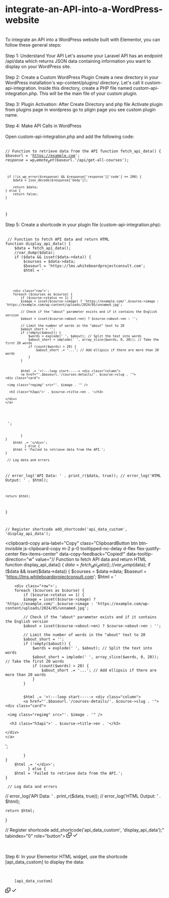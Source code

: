 # integrate-an-API-into-a-WordPress-website
<br>
To integrate an API into a WordPress website built with Elementor, you can follow these general steps:
<br><br>
Step 1: Understand Your API
Let's assume your Laravel API has an endpoint /api/data which returns JSON data containing information you want to display on your WordPress site.
<br><br>
Step 2: Create a Custom WordPress Plugin
Create a new directory in your WordPress installation's wp-content/plugins/ directory. Let's call it custom-api-integration.
Inside this directory, create a PHP file named custom-api-integration.php. This will be the main file of your custom plugin.
<br><br>
Step 3: Plugin Activation: After Create Directory and php file Activate plugin from plugins page in wordpress go to pligin page you see custom plugin name.
<br><br>
Step 4: Make API Calls in WordPress
<br><br>
Open custom-api-integration.php and add the following code:
<br><br>
<code>
<?php
/*
Plugin Name: Custom API Integration
*/

// Function to retrieve data from the API
function fetch_api_data() {
    $baseurl = 'https://example.com';
    $response = wp_remote_get($baseurl.'/api/get-all-courses');
    
     if (!is_wp_error($response) && $response['response']['code'] == 200) {
        $data = json_decode($response['body']);
        
        return $data;
    } else {
        return false;
    }
}
</code>
<br><br>
Step 5: Create a shortcode in your plugin file (custom-api-integration.php):
<br><br>

<div class="snippet-clipboard-content notranslate position-relative overflow-auto"><pre class="notranslate">
<code> // Function to fetch API data and return HTML
function display_api_data() {
    $data = fetch_api_data();
    //var_dump($data);
    if ($data && isset($data->data)) {
        $courses = $data->data;
        $baseurl = 'https://lms.whiteboardprojectconsult.com';
    	$html = '
    	<style>



/* Float four columns side by side */
.column {
  float: left;
  width: 25%;
  padding: 10px 10px;
}

/* Remove extra left and right margins, due to padding */
.row {margin: 0 -5px;}

/* Clear floats after the columns */
.row:after {
  content: "";
  display: table;
  clear: both;
}

/* Responsive columns */
@media screen and (max-width: 600px) {
  .column {
    width: 100%;
    display: block;
    margin-bottom: 20px;
  }
}

/* Style the counter cards */
.card {
  box-shadow: 0px 24px 120px -24px rgba(0, 0, 0, 0.24);
  padding: 16px;
  text-align: center;
  background-color: #fff;
}
.regimg{
width:100%;
height:150px !important;
}
.h3api{
    font-size: 16px !important;
    padding-top: 20px !important;
    margin-bottom: 0px !important;
}
</style>
    	
    	<div class="row">';
		foreach ($courses as $course) {
		    if ($course->status == 1) {
		    $image = isset($course->image) ? 'https://example.com/'.$course->image : 'https://example.com/wp-content/uploads/2024/05/unnamed.jpg'; 
		    
		    // Check if the "about" parameter exists and if it contains the English version
            $about = isset($course->about->en) ? $course->about->en : '';

            // Limit the number of words in the "about" text to 20
            $about_short = '';
            if (!empty($about)) {
                $words = explode(' ', $about); // Split the text into words
                $about_short = implode(' ', array_slice($words, 0, 20)); // Take the first 20 words
                if (count($words) > 20) {
                    $about_short .= '...'; // Add ellipsis if there are more than 20 words
                }
            }
            
            
            $html .= '<!---loop start-----> <div class="column">
            <a href="'.$baseurl.'/courses-details/'. $course->slug . '">
    <div class="card">
    	
     <img class="regimg" src="'. $image . '" />
     
      <h3 class="h3api">' . $course->title->en . '</h3>
      
    </div>
    </a>
  </div> <!---loop end----->';
		    
	
		    }
    }
    	$html .= '</div>';
			  } else {
        $html = 'Failed to retrieve data from the API.';
    }

	 // Log data and errors
   // error_log('API Data: ' . print_r($data, true));
//    error_log('HTML Output: ' . $html);

    return $html;
}

// Register shortcode
add_shortcode('api_data_custom', 'display_api_data');
</code></pre><div class="zeroclipboard-container">
    <clipboard-copy aria-label="Copy" class="ClipboardButton btn btn-invisible js-clipboard-copy m-2 p-0 tooltipped-no-delay d-flex flex-justify-center flex-items-center" data-copy-feedback="Copied!" data-tooltip-direction="w" value="// Function to fetch API data and return HTML
function display_api_data() {
    $data = fetch_api_data();
    //var_dump($data);
    if ($data && isset($data->data)) {
        $courses = $data->data;
        $baseurl = 'https://lms.whiteboardprojectconsult.com';
    	$html = '
    	<style>



/* Float four columns side by side */
.column {
  float: left;
  width: 25%;
  padding: 10px 10px;
}

/* Remove extra left and right margins, due to padding */
.row {margin: 0 -5px;}

/* Clear floats after the columns */
.row:after {
  content: "";
  display: table;
  clear: both;
}

/* Responsive columns */
@media screen and (max-width: 600px) {
  .column {
    width: 100%;
    display: block;
    margin-bottom: 20px;
  }
}

/* Style the counter cards */
.card {
  box-shadow: 0px 24px 120px -24px rgba(0, 0, 0, 0.24);
  padding: 16px;
  text-align: center;
  background-color: #fff;
}
.regimg{
width:100%;
height:150px !important;
}
.h3api{
    font-size: 16px !important;
    padding-top: 20px !important;
    margin-bottom: 0px !important;
}
</style>
    	
    	<div class="row">';
		foreach ($courses as $course) {
		    if ($course->status == 1) {
		    $image = isset($course->image) ? 'https://example.com/'.$course->image : 'https://example.com/wp-content/uploads/2024/05/unnamed.jpg'; 
		    
		    // Check if the "about" parameter exists and if it contains the English version
            $about = isset($course->about->en) ? $course->about->en : '';

            // Limit the number of words in the "about" text to 20
            $about_short = '';
            if (!empty($about)) {
                $words = explode(' ', $about); // Split the text into words
                $about_short = implode(' ', array_slice($words, 0, 20)); // Take the first 20 words
                if (count($words) > 20) {
                    $about_short .= '...'; // Add ellipsis if there are more than 20 words
                }
            }
            
            
            $html .= '<!---loop start-----> <div class="column">
            <a href="'.$baseurl.'/courses-details/'. $course->slug . '">
    <div class="card">
    	
     <img class="regimg" src="'. $image . '" />
     
      <h3 class="h3api">' . $course->title->en . '</h3>
      
    </div>
    </a>
  </div> <!---loop end----->';
		    
	
		    }
    }
    	$html .= '</div>';
			  } else {
        $html = 'Failed to retrieve data from the API.';
    }

	 // Log data and errors
   // error_log('API Data: ' . print_r($data, true));
//    error_log('HTML Output: ' . $html);

    return $html;
}

// Register shortcode
add_shortcode('api_data_custom', 'display_api_data');" tabindex="0" role="button">
      <svg aria-hidden="true" height="16" viewBox="0 0 16 16" version="1.1" width="16" data-view-component="true" class="octicon octicon-copy js-clipboard-copy-icon">
    <path d="M0 6.75C0 5.784.784 5 1.75 5h1.5a.75.75 0 0 1 0 1.5h-1.5a.25.25 0 0 0-.25.25v7.5c0 .138.112.25.25.25h7.5a.25.25 0 0 0 .25-.25v-1.5a.75.75 0 0 1 1.5 0v1.5A1.75 1.75 0 0 1 9.25 16h-7.5A1.75 1.75 0 0 1 0 14.25Z"></path><path d="M5 1.75C5 .784 5.784 0 6.75 0h7.5C15.216 0 16 .784 16 1.75v7.5A1.75 1.75 0 0 1 14.25 11h-7.5A1.75 1.75 0 0 1 5 9.25Zm1.75-.25a.25.25 0 0 0-.25.25v7.5c0 .138.112.25.25.25h7.5a.25.25 0 0 0 .25-.25v-7.5a.25.25 0 0 0-.25-.25Z"></path>
</svg>
      <svg aria-hidden="true" height="16" viewBox="0 0 16 16" version="1.1" width="16" data-view-component="true" class="octicon octicon-check js-clipboard-check-icon color-fg-success d-none">
    <path d="M13.78 4.22a.75.75 0 0 1 0 1.06l-7.25 7.25a.75.75 0 0 1-1.06 0L2.22 9.28a.751.751 0 0 1 .018-1.042.751.751 0 0 1 1.042-.018L6 10.94l6.72-6.72a.75.75 0 0 1 1.06 0Z"></path>
</svg>
    </clipboard-copy>
  </div></div>

<br><br>
Step 6: In your Elementor HTML widget, use the shortcode [api_data_custom] to display the data:
<br><br>
<div class="snippet-clipboard-content notranslate position-relative overflow-auto"><pre class="notranslate"><code> 
	[api_data_custom]
</code></pre><div class="zeroclipboard-container">
    <clipboard-copy aria-label="Copy" class="ClipboardButton btn btn-invisible js-clipboard-copy m-2 p-0 tooltipped-no-delay d-flex flex-justify-center flex-items-center" data-copy-feedback="Copied!" data-tooltip-direction="w" value=" [api_data_custom] " tabindex="0" role="button">
      <svg aria-hidden="true" height="16" viewBox="0 0 16 16" version="1.1" width="16" data-view-component="true" class="octicon octicon-copy js-clipboard-copy-icon">
    <path d="M0 6.75C0 5.784.784 5 1.75 5h1.5a.75.75 0 0 1 0 1.5h-1.5a.25.25 0 0 0-.25.25v7.5c0 .138.112.25.25.25h7.5a.25.25 0 0 0 .25-.25v-1.5a.75.75 0 0 1 1.5 0v1.5A1.75 1.75 0 0 1 9.25 16h-7.5A1.75 1.75 0 0 1 0 14.25Z"></path><path d="M5 1.75C5 .784 5.784 0 6.75 0h7.5C15.216 0 16 .784 16 1.75v7.5A1.75 1.75 0 0 1 14.25 11h-7.5A1.75 1.75 0 0 1 5 9.25Zm1.75-.25a.25.25 0 0 0-.25.25v7.5c0 .138.112.25.25.25h7.5a.25.25 0 0 0 .25-.25v-7.5a.25.25 0 0 0-.25-.25Z"></path>
</svg>
      <svg aria-hidden="true" height="16" viewBox="0 0 16 16" version="1.1" width="16" data-view-component="true" class="octicon octicon-check js-clipboard-check-icon color-fg-success d-none">
    <path d="M13.78 4.22a.75.75 0 0 1 0 1.06l-7.25 7.25a.75.75 0 0 1-1.06 0L2.22 9.28a.751.751 0 0 1 .018-1.042.751.751 0 0 1 1.042-.018L6 10.94l6.72-6.72a.75.75 0 0 1 1.06 0Z"></path>
</svg>
    </clipboard-copy>
  </div></div>



